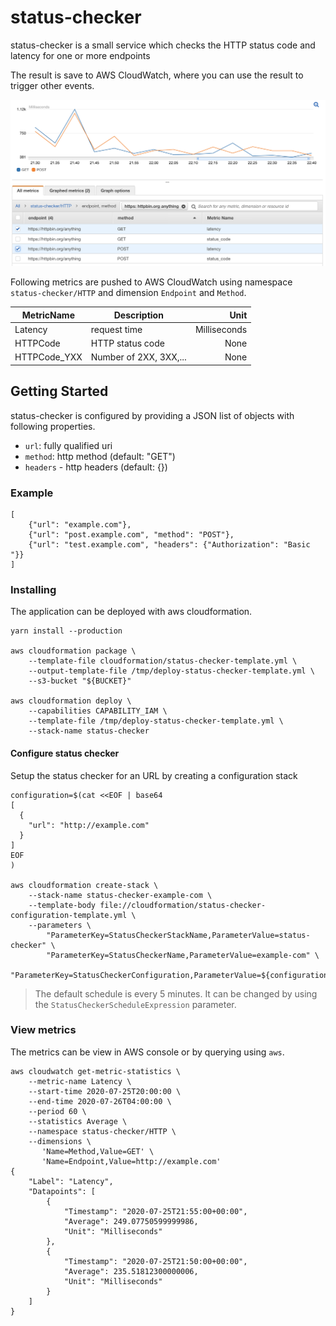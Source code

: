 # status-checker

status-checker is a small service which checks
the HTTP status code and latency for one or more
endpoints

The result is save to AWS CloudWatch, where you can use
the result to trigger other events.

![Cloudwatch example](images/aws-console.png)

Following metrics are pushed to AWS CloudWatch using
namespace `status-checker/HTTP` and dimension `Endpoint`
and `Method`.

| MetricName   | Description            | Unit         |
| ------------ | ---------------------- | ------------:|
| Latency      | request time           | Milliseconds |
| HTTPCode     | HTTP status code       | None         |
| HTTPCode_YXX | Number of 2XX, 3XX,... | None         |

## Getting Started

status-checker is configured by providing a JSON list of objects
with following properties.

 - `url`: fully qualified uri
 - `method`: http method (default: "GET")
 - `headers` - http headers (default: {})

### Example

```
[
    {"url": "example.com"},
    {"url": "post.example.com", "method": "POST"},
    {"url": "test.example.com", "headers": {"Authorization": "Basic "}}
]
```

### Installing

The application can be deployed with aws cloudformation.

```
yarn install --production

aws cloudformation package \
    --template-file cloudformation/status-checker-template.yml \
    --output-template-file /tmp/deploy-status-checker-template.yml \
    --s3-bucket "${BUCKET}"

aws cloudformation deploy \
    --capabilities CAPABILITY_IAM \
    --template-file /tmp/deploy-status-checker-template.yml \
    --stack-name status-checker
```

#### Configure status checker

Setup the status checker for an URL by creating a configuration stack

```
configuration=$(cat <<EOF | base64
[
  {
    "url": "http://example.com"
  }
]
EOF
)

aws cloudformation create-stack \
    --stack-name status-checker-example-com \
    --template-body file://cloudformation/status-checker-configuration-template.yml \
    --parameters \
        "ParameterKey=StatusCheckerStackName,ParameterValue=status-checker" \
        "ParameterKey=StatusCheckerName,ParameterValue=example-com" \
        "ParameterKey=StatusCheckerConfiguration,ParameterValue=${configuration}"
```

> The default schedule is every 5 minutes. It can be changed by using the
> `StatusCheckerScheduleExpression` parameter.

### View metrics

The metrics can be view in AWS console or by querying using `aws`.

```
aws cloudwatch get-metric-statistics \
    --metric-name Latency \
    --start-time 2020-07-25T20:00:00 \
    --end-time 2020-07-26T04:00:00 \
    --period 60 \
    --statistics Average \
    --namespace status-checker/HTTP \
    --dimensions \
       'Name=Method,Value=GET' \
       'Name=Endpoint,Value=http://example.com'
{
    "Label": "Latency",
    "Datapoints": [
        {
            "Timestamp": "2020-07-25T21:55:00+00:00",
            "Average": 249.07750599999986,
            "Unit": "Milliseconds"
        },
        {
            "Timestamp": "2020-07-25T21:50:00+00:00",
            "Average": 235.51812300000006,
            "Unit": "Milliseconds"
        }
    ]
}
```
